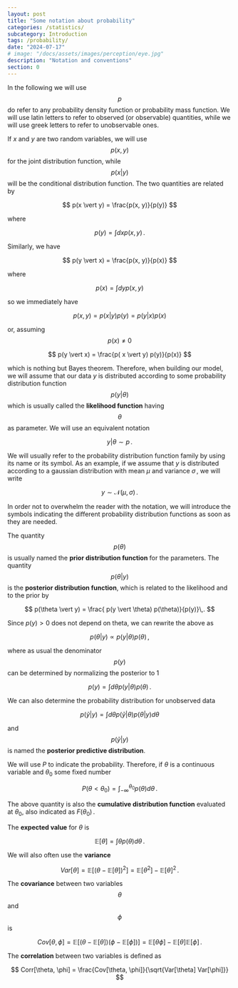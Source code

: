 ```yaml
---
layout: post
title: "Some notation about probability"
categories: /statistics/
subcategory: Introduction
tags: /probability/
date: "2024-07-17"
# image: "/docs/assets/images/perception/eye.jpg"
description: "Notation and conventions"
section: 0
---
```


In the following we will use $$p$$ do refer to any probability density function
or probability mass function.
We will use latin letters to refer to observed (or observable) quantities,
while we will use greek letters to refer to unobservable ones.

If $x$ and $y$ are two random variables, we will use $$p(x, y)$$ for the joint
distribution function, while $$p(x \vert y)$$ will be the conditional distribution function.
The two quantities are related by

$$
p(x \vert y) = \frac{p(x, y)}{p(y)}
$$

where 

$$p(y) = \int dx p(x, y) \,.$$

Similarly, we have

$$
p(y \vert x) = \frac{p(x, y)}{p(x)}
$$

where 

$$
p(x) = \int dy p(x, y)
$$

so we immediately have

$$
p(x, y) = p( x \vert y) p(y) = p(y \vert x) p(x)
$$

or, assuming $$p(x) \neq 0$$

$$
p(y \vert x) = \frac{p( x \vert y) p(y)}{p(x)}
$$

which is nothing but Bayes theorem.
Therefore, when building our model, we will assume that our data $y$ is distributed according
to some probability distribution function
$$p(y \vert \theta)$$ which is usually called the **likelihood function**
having $$\theta$$ as parameter. We will use an equivalent notation

$$
y \vert \theta \sim p \,.
$$

We will usually refer to the probability distribution function family by using its name or its
symbol. As an example, if we assume that $y$ is distributed according to a gaussian distribution
with mean $\mu$ and variance $\sigma\,,$ we will write

$$
y \sim \mathcal{N}(\mu, \sigma)\,.
$$

In order not to overwhelm the reader with the notation, we will introduce the symbols indicating
the different probability distribution functions
as soon as they are needed.

The quantity $$p(\theta)$$ is usually named the **prior distribution function** for the parameters.
The quantity $$p(\theta \vert y)$$ is the **posterior distribution function**,
which is related to the likelihood and to the prior by

$$
p(\theta \vert y) = \frac{ p(y \vert \theta) p(\theta)}{p(y)}\,.
$$

Since $p(y)>0$ does not depend on theta, we can rewrite the above as

$$
p(\theta \vert y) \propto p(y \vert \theta) p(\theta)\,,
$$

where as usual the denominator $$p(y)$$ can be determined by normalizing the posterior to 1

$$
p(y) = \int d\theta p(y \vert \theta) p(\theta)\,.
$$

We can also determine the probability distribution for unobserved data 

$$
p(\tilde{y} \vert y) = \int d\theta p(\tilde{y} \vert \theta) p(\theta \vert y) d\theta
$$

and $$
p(\tilde{y} \vert y)$$ is named the **posterior predictive distribution**.

We will use $P$ to indicate the probability. Therefore, if $\theta$ is a continuous
variable and $\theta_0$ some fixed number

$$
P(\theta < \theta_0) = \int_{-\infty}^{\theta_0} p(\theta) d\theta \,.
$$

The above quantity is also the **cumulative distribution function** evaluated at $\theta_0$,
also indicated as $F(\theta_0)\,.$

The **expected value** for $\theta$ is

$$
\mathbb{E}[\theta] = \int \theta p(\theta) d\theta\,.
$$

We will also often use the **variance** 

$$
Var[\theta] = \mathbb{E}[(\theta - \mathbb{E}[\theta])^2] = \mathbb{E}[\theta^2] - \mathbb{E}[\theta]^2\,.
$$

The **covariance** between two variables $$\theta$$ and $$\phi$$ is

$$
Cov[\theta, \phi] = \mathbb{E}[(\theta - \mathbb{E}[\theta])(\phi - \mathbb{E}[\phi])] 
= \mathbb{E}[\theta \phi] - \mathbb{E}[\theta]\mathbb{E}[\phi]\,.
$$

The **correlation** between two variables is defined as

$$
Corr[\theta, \phi] = \frac{Cov[\theta, \phi]}{\sqrt{Var[\theta] Var[\phi]}}
$$
